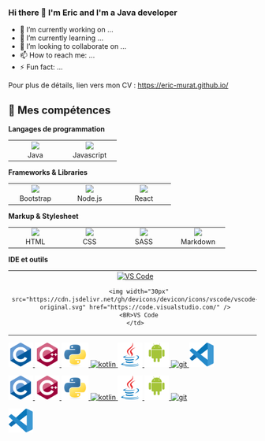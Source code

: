 ### Hi there 👋 I'm Eric and I'm a Java developer

- 🔭 I’m currently working on ...
- 🌱 I’m currently learning ...
- 👯 I’m looking to collaborate on ...
- 📫 How to reach me: ...
- ⚡ Fun fact: ...

Pour plus de détails, lien vers mon CV : https://eric-murat.github.io/

## 🚀 Mes compétences
**Langages de programmation**
<table>
  <tr>
    <td align="center" width="96">
      <img width="30px" src="https://cdn.jsdelivr.net/gh/devicons/devicon/icons/java/java-original.svg" />
      <br>Java
    </td>
    <td align="center" width="96">
      <img width="30px" src="https://cdn.jsdelivr.net/gh/devicons/devicon/icons/javascript/javascript-original.svg" />
      <br>Javascript
    </td>   
  </tr>
</table>

**Frameworks & Libraries**
<table>
  <tr>
    <td align="center" width="96">
      <img width="30px" src="https://cdn.jsdelivr.net/gh/devicons/devicon/icons/bootstrap/bootstrap-original.svg" />
      <br>Bootstrap
    </td>
    <td align="center" width="96">
      <img width="30px" src="https://cdn.jsdelivr.net/gh/devicons/devicon/icons/nodejs/nodejs-original.svg" />
      <br>Node.js
    </td>
    <td align="center" width="96">
      <img width="30px" src="https://cdn.jsdelivr.net/gh/devicons/devicon/icons/react/react-original.svg" />
      <br>React
    </td>
  </tr>
</table>

**Markup & Stylesheet**

<table>
  <tr>
    <td align="center" width="96">
      <a>
        <img src="icons/html.svg" width="40"/>
      </a>
      <br>HTML
    </td>
    <td align="center" width="96">
      <a>
        <img src="icons/css.svg" width="40"/>
      </a>
      <br>CSS
    </td>
    <td align="center" width="96">
      <a>
        <img src="icons/sass.svg" width="40"/>
      </a>
      <br>SASS
    </td>
    <td align="center" width="96">
      <a>
        <img src="icons/markdown.svg" width="40"/>
      </a>
      <br>Markdown
    </td>
  </tr>
</table>

**IDE et outils**

<table>
  <tr>
    <td align="center" width="96">
        <a href="https://code.visualstudio.com/" target="_blank"> <img src="https://cdn.jsdelivr.net/gh/devicons/devicon/icons/vscode/vscode-original.svg" alt="VS Code" width="50" height="50"/> </a>

      <img width="30px" src="https://cdn.jsdelivr.net/gh/devicons/devicon/icons/vscode/vscode-original.svg" href="https://code.visualstudio.com/" />
      <BR>VS Code
    </td>
  </tr>
</table>

<p align="left"><a href="https://www.cprogramming.com/" target="_blank"> <img src="https://raw.githubusercontent.com/devicons/devicon/master/icons/c/c-original.svg" alt="c" width="50" height="50"/> </a> <a href="https://www.w3schools.com/cpp/" target="_blank"> <img src="https://raw.githubusercontent.com/devicons/devicon/master/icons/cplusplus/cplusplus-original.svg" alt="cplusplus" width="50" height="50"/> </a> <a href="https://www.python.org" target="_blank"> <img src="https://raw.githubusercontent.com/devicons/devicon/master/icons/python/python-original.svg" alt="python" width="55" height="50"/></a><a href="https://developer.android.com" target="_blank"> <a href="https://kotlinlang.org" target="_blank"><img src="https://www.vectorlogo.zone/logos/kotlinlang/kotlinlang-icon.svg" alt="kotlin" width="50" height="45"/> </a> <a href="https://www.java.com" target="_blank"> <img src="https://raw.githubusercontent.com/devicons/devicon/master/icons/java/java-original.svg" alt="java" width="50" height="50"/> </a><a href="https://developer.android.com/" target="_blank"><img src="https://raw.githubusercontent.com/devicons/devicon/master/icons/android/android-original-wordmark.svg" alt="android" width="50" height="50"/> </a><a href="https://git-scm.com/" target="_blank"> <img src="https://www.vectorlogo.zone/logos/git-scm/git-scm-icon.svg" alt="git" width="50" height="50"/> </a><a href="https://code.visualstudio.com/" target="_blank"> <img src="https://github.com/devicons/devicon/blob/master/icons/vscode/vscode-original.svg" alt="VS Code" width="50" height="50"/> </a>
</p><p align="left"><a href="https://www.cprogramming.com/" target="_blank"> <img src="https://raw.githubusercontent.com/devicons/devicon/master/icons/c/c-original.svg" alt="c" width="50" height="50"/> </a> <a href="https://www.w3schools.com/cpp/" target="_blank"> <img src="https://raw.githubusercontent.com/devicons/devicon/master/icons/cplusplus/cplusplus-original.svg" alt="cplusplus" width="50" height="50"/> </a> <a href="https://www.python.org" target="_blank"> <img src="https://raw.githubusercontent.com/devicons/devicon/master/icons/python/python-original.svg" alt="python" width="55" height="50"/></a><a href="https://developer.android.com" target="_blank"> <a href="https://kotlinlang.org" target="_blank"><img src="https://www.vectorlogo.zone/logos/kotlinlang/kotlinlang-icon.svg" alt="kotlin" width="50" height="45"/> </a> <a href="https://www.java.com" target="_blank"> <img src="https://raw.githubusercontent.com/devicons/devicon/master/icons/java/java-original.svg" alt="java" width="50" height="50"/> </a><a href="https://developer.android.com/" target="_blank"><img src="https://raw.githubusercontent.com/devicons/devicon/master/icons/android/android-original-wordmark.svg" alt="android" width="50" height="50"/> </a><a href="https://git-scm.com/" target="_blank"><img src="https://www.vectorlogo.zone/logos/git-scm/git-scm-icon.svg" alt="git" width="50" height="50"/> </a>
  
  
  <a href="https://code.visualstudio.com/" target="_blank"> <img src="https://github.com/devicons/devicon/blob/master/icons/vscode/vscode-original.svg" alt="VS Code" width="50" height="50"/> </a>
  
  
</p>

